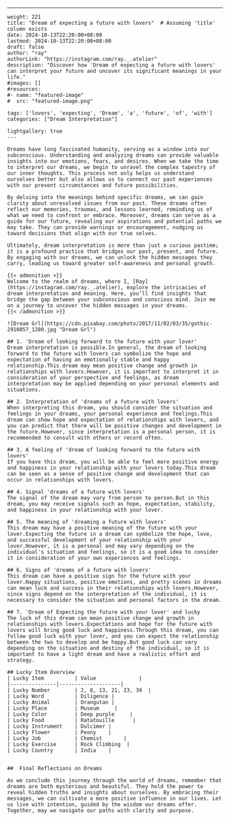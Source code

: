 ---
    weight: 221
    title: "Dream of expecting a future with lovers"  # Assuming 'title' column exists
    date: 2024-10-13T22:20:00+08:00
    lastmod: 2024-10-13T22:20:00+08:00
    draft: false
    author: "ray"
    authorLink: "https://instagram.com/ray._.atelier"
    description: "Discover how 'Dream of expecting a future with lovers' can interpret your future and uncover its significant meanings in your life."
    #images: []
    #resources:
    #- name: "featured-image"
    #  src: "featured-image.png"
    
    tags: ['lovers', 'expecting', 'Dream', 'a', 'future', 'of', 'with']
    categories: ["Dream Interpretation"]
    
    lightgallery: true
    ---
    
    Dreams have long fascinated humanity, serving as a window into our subconscious. Understanding and analyzing dreams can provide valuable insights into our emotions, fears, and desires. When we take the time to interpret our dreams, we begin to unravel the complex tapestry of our inner thoughts. This process not only helps us understand ourselves better but also allows us to connect our past experiences with our present circumstances and future possibilities.
    
    By delving into the meanings behind specific dreams, we can gain clarity about unresolved issues from our past. These dreams often reflect our memories, traumas, and lessons learned, reminding us of what we need to confront or embrace. Moreover, dreams can serve as a guide for our future, revealing our aspirations and potential paths we may take. They can provide warnings or encouragement, nudging us toward decisions that align with our true selves.
    
    Ultimately, dream interpretation is more than just a curious pastime; it is a profound practice that bridges our past, present, and future. By engaging with our dreams, we can unlock the hidden messages they carry, leading us toward greater self-awareness and personal growth.
    
    {{< admonition >}}
    Welcome to the realm of dreams, where I, [Ray](https://instagram.com/ray._.atelier), explore the intricacies of dream interpretation and meaning. Here, you’ll find insights that bridge the gap between your subconscious and conscious mind. Join me on a journey to uncover the hidden messages in your dreams.
    {{< /admonition >}}
    
    ![Dream Grl](https://cdn.pixabay.com/photo/2017/11/02/03/35/gothic-2910057_1280.jpg "Dream Grl")
    
    ## 1. 'Dream of looking forward to the future with your lover'
    Dream interpretation is possible.In general, the dream of looking forward to the future with lovers can symbolize the hope and expectation of having an emotionally stable and happy relationship.This dream may mean positive change and growth in relationships with lovers.However, it is important to interpret it in consideration of your perspective and feelings, as dream interpretation may be applied depending on your personal elements and situations.
    
    ## 2. Interpretation of 'dreams of a future with lovers'
    When interpreting this dream, you should consider the situation and feelings in your dreams, your personal experience and feelings.This dream can show hope and expectation of relationships with lovers, and you can predict that there will be positive changes and development in the future.However, since interpretation is a personal person, it is recommended to consult with others or record often.
    
    ## 3. A feeling of 'dream of looking forward to the future with lovers'
    If you have this dream, you will be able to feel more positive energy and happiness in your relationship with your lovers today.This dream can be seen as a sense of positive change and development that can occur in relationships with lovers.
    
    ## 4. Signal 'dreams of a future with lovers'
    The signal of the dream may vary from person to person.But in this dream, you may receive signals such as hope, expectation, stability, and happiness in your relationship with your lover.
    
    ## 5. The meaning of 'dreaming a future with lovers'
    This dream may have a positive meaning of the future with your lover.Expecting the future in a dream can symbolize the hope, love, and successful development of your relationship with your lover.However, it is a personal and may vary depending on the individual's situation and feelings, so it is a good idea to consider it in consideration of your own experiences and feelings.
    
    ## 6. Signs of 'dreams of a future with lovers'
    This dream can have a positive sign for the future with your lover.Happy situations, positive emotions, and pretty scenes in dreams can mean luck and success in their relationships with lovers.However, since signs depend on the interpretation of the individual, it is necessary to consider the situation and personal factors in the dream.
    
    ## 7. 'Dream of Expecting the future with your lover' and lucky
    The luck of this dream can mean positive change and growth in relationships with lovers.Expectations and hope for the future with lovers will bring good luck and happiness.Through this dream, you can follow good luck with your lover, and you can expect the relationship between the two to develop and be happy.But good luck can vary depending on the situation and destiny of the individual, so it is important to have a light dream and have a realistic effort and strategy.
    
    ## Lucky Item Overview
    | Lucky Item          | Value              |
    |---------------|--------------------|
    | Lucky Number        | 2, 8, 13, 21, 23, 39  |
    | Lucky Word          | Diligence |
    | Lucky Animal        | Orangutan |
    | Lucky Place         | Museum     |
    | Lucky Color         | Deep purple     |
    | Lucky Food          | Ratatouille      |
    | Lucky Instrument    | Dulcimer |
    | Lucky Flower        | Peony    |
    | Lucky Job           | Chemist       |
    | Lucky Exercise      | Rock Climbing  |
    | Lucky Country       | India    |
    
    
    ##  Final Reflections on Dreams
    
    As we conclude this journey through the world of dreams, remember that dreams are both mysterious and beautiful. They hold the power to reveal hidden truths and insights about ourselves. By embracing their messages, we can cultivate a more positive influence in our lives. Let us live with intention, guided by the wisdom our dreams offer. Together, may we navigate our paths with clarity and purpose.
    